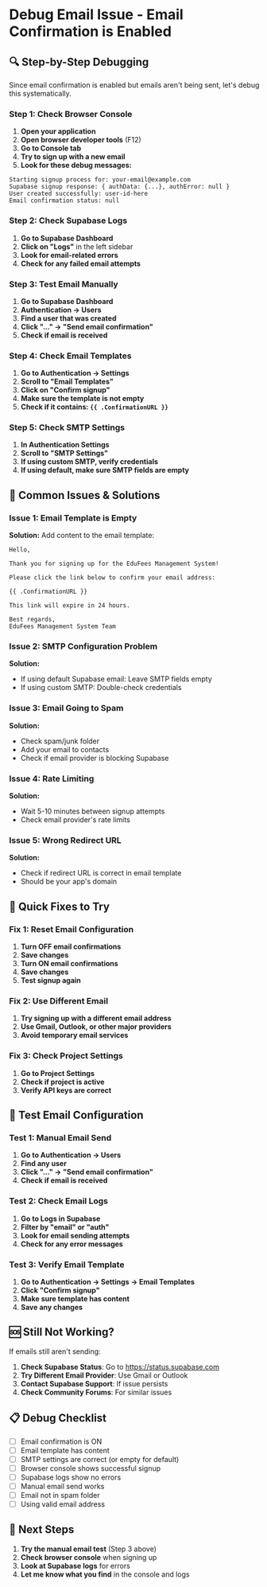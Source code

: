 # Debug Email Issue - Email Confirmation is Enabled

## 🔍 Step-by-Step Debugging

Since email confirmation is enabled but emails aren't being sent, let's debug this systematically.

### Step 1: Check Browser Console

1. **Open your application**
2. **Open browser developer tools** (F12)
3. **Go to Console tab**
4. **Try to sign up with a new email**
5. **Look for these debug messages:**

```
Starting signup process for: your-email@example.com
Supabase signup response: { authData: {...}, authError: null }
User created successfully: user-id-here
Email confirmation status: null
```

### Step 2: Check Supabase Logs

1. **Go to Supabase Dashboard**
2. **Click on "Logs"** in the left sidebar
3. **Look for email-related errors**
4. **Check for any failed email attempts**

### Step 3: Test Email Manually

1. **Go to Supabase Dashboard**
2. **Authentication → Users**
3. **Find a user that was created**
4. **Click "..." → "Send email confirmation"**
5. **Check if email is received**

### Step 4: Check Email Templates

1. **Go to Authentication → Settings**
2. **Scroll to "Email Templates"**
3. **Click on "Confirm signup"**
4. **Make sure the template is not empty**
5. **Check if it contains: `{{ .ConfirmationURL }}`**

### Step 5: Check SMTP Settings

1. **In Authentication Settings**
2. **Scroll to "SMTP Settings"**
3. **If using custom SMTP, verify credentials**
4. **If using default, make sure SMTP fields are empty**

## 🚨 Common Issues & Solutions

### Issue 1: Email Template is Empty
**Solution:** Add content to the email template:
```
Hello,

Thank you for signing up for the EduFees Management System!

Please click the link below to confirm your email address:

{{ .ConfirmationURL }}

This link will expire in 24 hours.

Best regards,
EduFees Management System Team
```

### Issue 2: SMTP Configuration Problem
**Solution:** 
- If using default Supabase email: Leave SMTP fields empty
- If using custom SMTP: Double-check credentials

### Issue 3: Email Going to Spam
**Solution:**
- Check spam/junk folder
- Add your email to contacts
- Check if email provider is blocking Supabase

### Issue 4: Rate Limiting
**Solution:**
- Wait 5-10 minutes between signup attempts
- Check email provider's rate limits

### Issue 5: Wrong Redirect URL
**Solution:**
- Check if redirect URL is correct in email template
- Should be your app's domain

## 🔧 Quick Fixes to Try

### Fix 1: Reset Email Configuration
1. **Turn OFF email confirmations**
2. **Save changes**
3. **Turn ON email confirmations**
4. **Save changes**
5. **Test signup again**

### Fix 2: Use Different Email
1. **Try signing up with a different email address**
2. **Use Gmail, Outlook, or other major providers**
3. **Avoid temporary email services**

### Fix 3: Check Project Settings
1. **Go to Project Settings**
2. **Check if project is active**
3. **Verify API keys are correct**

## 📧 Test Email Configuration

### Test 1: Manual Email Send
1. **Go to Authentication → Users**
2. **Find any user**
3. **Click "..." → "Send email confirmation"**
4. **Check if email is received**

### Test 2: Check Email Logs
1. **Go to Logs in Supabase**
2. **Filter by "email" or "auth"**
3. **Look for email sending attempts**
4. **Check for any error messages**

### Test 3: Verify Email Template
1. **Go to Authentication → Settings → Email Templates**
2. **Click "Confirm signup"**
3. **Make sure template has content**
4. **Save any changes**

## 🆘 Still Not Working?

If emails still aren't sending:

1. **Check Supabase Status**: Go to https://status.supabase.com
2. **Try Different Email Provider**: Use Gmail or Outlook
3. **Contact Supabase Support**: If issue persists
4. **Check Community Forums**: For similar issues

## 📋 Debug Checklist

- [ ] Email confirmation is ON
- [ ] Email template has content
- [ ] SMTP settings are correct (or empty for default)
- [ ] Browser console shows successful signup
- [ ] Supabase logs show no errors
- [ ] Manual email send works
- [ ] Email not in spam folder
- [ ] Using valid email address

## 🎯 Next Steps

1. **Try the manual email test** (Step 3 above)
2. **Check browser console** when signing up
3. **Look at Supabase logs** for errors
4. **Let me know what you find** in the console and logs 